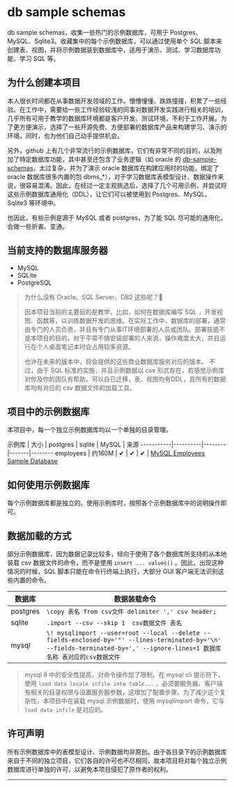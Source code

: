 # db sample schemas

db sample schemas，收集一些热门的示例数据库，可用于 Postgres、MySQL、Sqlite3。收藏集中的每个示例数据库，可以通过使用单个 SQL 脚本来创建表、视图，并将示例数据装到数据库中，适用于演示、测试、学习数据库功能、学习 SQL 等。

## 为什么创建本项目

本人很长时间都在从事数据开发领域的工作。懵懵懂懂、跌跌撞撞，积累了一些经验。在工作中，需要给一些工作经验较浅的同事对数据开发实践进行相关的培训，几乎所有可用于教学的数据库环境都是客户开发、测试环境，不利于工作开展。为了更方便演示，选择了一些开源免费、方便部署的数据库产品来构建学习、演示的环境。同时，也为他们自己动手提供机会。

另外，github 上有几个非常流行的示例数据库，它们有非常不同的目的，以及附加了特定数据库功能，其中甚至还包含了业务逻辑（如 oracle 的 [db-sample-schemas][oracle sample schemas]，太过复杂，并为了演示 oracle 数据库在构建应用时的功能，绑定了 oracle 数据库很多内置的包 dbms_*），对于学习数据库表模型设计、数据操作来说，很容易混淆。因此，在经过一定主观挑选后，选择了几个可用示例，并尝试将这些示例数据库通用化（DDL），让它们可以被使用到 Postgres、MySQL、Sqlite3 等环境中。

也因此，有些示例是源于 MySQL 或者 postgres，为了能 SQL 尽可能的通用化，会做一些折衷、变通。

## 当前支持的数据库服务器

* MySQL
* SQLite
* PostgreSQL

> 为什么没有 Oracle、SQL Server、DB2 这些呢？🤔 
> 
> 因本项目当前的主要目的是教学，比如，如何在数据库编写 SQL ，开发视图、函数等，以训练数据开发的思维。在实际工作中，数据库的部署，通常由专门的人员负责，并且有专门从事IT环境部署的人员或团队。部署技能不是本项目的目的，对于平常不搞安装部署的人来说，操作难度太大，并且运行在个人桌面笔记本时会占用较多资源。
> 
> 也许在未来的版本中，将会提供的这些商业数据库服务对应的版本。
> 不过，由于 SQL 标准的实施，并且示例数据以 csv 形式存在，若感觉示例库对你及你的团队有帮助，可以自已迁移，表、视图均有DDL，且所有的数据库均有对应的 csv 数据文件的加载工具。

## 项目中的示例数据库

本项目中，每一个独立示例数据库均以一个单独的目录管理。

示例库      | 大小 | postgres | sqlite | MySQL | 来源
-----------|----------|--------|-------|--------
employees  | 约160M | ✔ | ✔ | ✔ | [MySQL Employees Sample Database][mysql sample employees] 

## 如何使用示例数据库

每个示例数据库都是独立的。使用示例库时，按照各个示例数据库中的说明操作即可。


## 数据加载的方式

部分示例数据库，因为数据记录比较多，倾向于使用了各个数据库所支持的从本地装载 csv 数据文件的命令，而不是使用 `insert ... values()` 。因此，出现这种情况的时候，SQL 脚本只能在命令行终端上执行，大部分 GUI 客户端无法识别这些内置的命令。

数据库    |   数据装载命令
---------|------------
postgres |  `\copy 表名 from csv文件 delimiter ',' csv header;`
sqlite   | `.import --csv --skip 1  csv数据文件 表名`
mysql    | `\! mysqlimport --user=root --local --delete --fields-enclosed-by='"' --lines-terminated-by='\n' --fields-terminated-by=',' --ignore-lines=1 数据库名称 表对应的csv数据文件`

> mysql 8 中的安全性提高，对命令操作加了限制。在 mysql cli 提示符下，使用 `load data locale infile into table...` ，必须要服务器、客户端有相关的目录权限与设置服务器参数，这增加了配置步骤。为了减少这个复杂性，本项目中在装载 mysql 示例数据时，使用 mysqlimport 命令，它与 `load data infile` 是对应的。

<!-- todo, 说明如何准备 postgres、sqlite、mysql服务环境 -->
## 许可声明

所有示例数据库中的表模型设计、示例数据均非原创。由于各目录下的示例数据库来自于不同的独立项目，它们各自的许可也不尽相同，故本项目将对每个独立示例数据库进行单独的许可，以避免本项目侵犯了原作者的权利。

---
[mysql sample employees]:https://github.com/datacharmer/test_db
[oracle sample schemas]: https://github.com/oracle-samples/db-sample-schemas